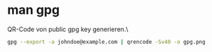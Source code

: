 # man gpg

QR-Code von public gpg key generieren.\
```bash
gpg --export -a johndoe@example.com | qrencode -Sv40 -o gpg.png
```
